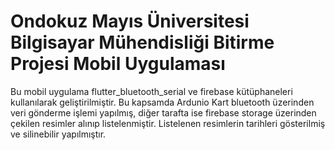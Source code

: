 # Ondokuz Mayıs Üniversitesi Bilgisayar Mühendisliği Bitirme Projesi Mobil Uygulaması

Bu mobil uygulama flutter_bluetooth_serial ve firebase kütüphaneleri kullanılarak geliştirilmiştir. Bu kapsamda Ardunio Kart bluetooth üzerinden veri gönderme işlemi yapılmış, diğer tarafta ise firebase storage üzerinden çekilen resimler alınıp listelenmiştir. Listelenen resimlerin tarihleri gösterilmiş ve silinebilir yapılmıştır.
